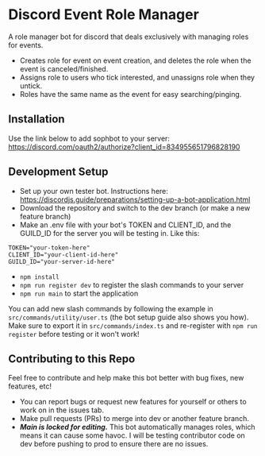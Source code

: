 # Discord Event Role Manager

A role manager bot for discord that deals exclusively with managing roles for events.

-   Creates role for event on event creation, and deletes the role when the event is canceled/finished.
-   Assigns role to users who tick interested, and unassigns role when they untick.
-   Roles have the same name as the event for easy searching/pinging.

## Installation

Use the link below to add sophbot to your server:
https://discord.com/oauth2/authorize?client_id=834955651796828190

## Development Setup

-   Set up your own tester bot. Instructions here: https://discordjs.guide/preparations/setting-up-a-bot-application.html
-   Download the repository and switch to the dev branch (or make a new feature branch)
-   Make an .env file with your bot's TOKEN and CLIENT_ID, and the GUILD_ID for the server you will be testing in. Like this:

```.env
TOKEN="your-token-here"
CLIENT_ID="your-client-id-here"
GUILD_ID="your-server-id-here"
```

-   `npm install`
-   `npm run register dev` to register the slash commands to your server
-   `npm run main` to start the application

You can add new slash commands by following the example in `src/commands/utility/user.ts` (the bot setup guide also shows you how). Make sure to export it in `src/commands/index.ts` and re-register with `npm run register` before testing or it won't work!

## Contributing to this Repo

Feel free to contribute and help make this bot better with bug fixes, new features, etc!

-   You can report bugs or request new features for yourself or others to work on in the issues tab.
-   Make pull requests (PRs) to merge into dev or another feature branch.
-   **_Main is locked for editing._** This bot automatically manages roles, which means it can cause some havoc. I will be testing contributor code on dev before pushing to prod to ensure there are no issues.
